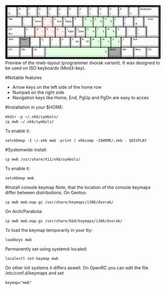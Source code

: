 ![alt tag](https://raw.githubusercontent.com/MatteoWickiBande/mwb-layout/master/keyboard-layout.png)
Preview of the mwb-layout (programmer dvorak variant). It was designed to be used on ISO keyboards (Mod3-key).

#Notable features
* Arrow keys on the left side of the home row
* Numpad on the right side
* Navigation keys like Home, End, PgUp and PgDn are easy to acces

#Installation in your $HOME:
```
mkdir -p ~/.xkb/symbols/
cp mwb ~/.xkb/symbols/
```
To enable it:
```
setxkbmap -I ~/.xkb mwb -print | xkbcomp -I$HOME/.xkb - $DISPLAY
```
#Systemwide install:
```
cp mwb /usr/share/X11/xkb/symbols/
```
To enable it:
```
setxkbmap mwb
```

#Install console keymap
Note, that the location of the console keymaps differ between distributions.
On Gentoo:
```
cp mwb mwb.map.gz /usr/share/keymaps/i386/dvorak/
```
On Arch/Parabola:
```
cp mwb mwb.map.gz /usr/share/kbd/keymaps/i386/dvorak/
```
To load the keymap temporarily in your tty:
```
loadkeys mwb
```
Permanently set using systemd-localed:
```
localectl set-keymap mwb
```
On other init systems it differs aswell.
On OpenRC you can edit the file /etc/conf.d/keymaps and set
```
keymap="mwb"
```
